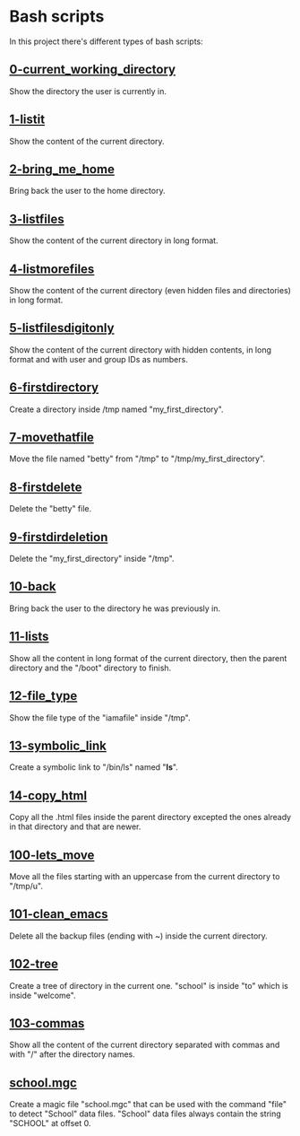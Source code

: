 # Bash scripts
In this project there's different types of bash scripts:

## [0-current_working_directory](./0-current_working_directory)
Show the directory the user is currently in.

## [1-listit](./1-listit)
Show the content of the current directory.

## [2-bring_me_home](./2-bring_me_home)
Bring back the user to the home directory.

## [3-listfiles](./3-listfiles)
Show the content of the current directory in long format.

## [4-listmorefiles](./4-listmorefiles)
Show the content of the current directory (even hidden files and directories) in long format.

## [5-listfilesdigitonly](./5-listfilesdigitonly)
Show the content of the current directory with hidden contents, in long format and with user and group IDs as numbers.

## [6-firstdirectory](./6-firstdirectory)
Create a directory inside /tmp named "my_first_directory".

## [7-movethatfile](./7-movethatfile)
Move the file named "betty" from "/tmp" to "/tmp/my_first_directory".

## [8-firstdelete](./8-firstdelete)
Delete the "betty" file.

## [9-firstdirdeletion](./9-firstdirdeletion)
Delete the "my_first_directory" inside "/tmp".

## [10-back](./10-back)
Bring back the user to the directory he was previously in.

## [11-lists](./11-lists)
Show all the content in long format of the current directory, then the parent directory and the "/boot" directory to finish.

## [12-file_type](./12-file_type)
Show the file type of the "iamafile" inside "/tmp".

## [13-symbolic_link](./13-symbolic_link)
Create a symbolic link to "/bin/ls" named "__ls__".

## [14-copy_html](./14-copy_html)
Copy all the .html files inside the parent directory excepted the ones already in that directory and that are newer.

## [100-lets_move](./100-lets_move)
Move all the files starting with an uppercase from the current directory to "/tmp/u".

## [101-clean_emacs](./101-clean_emacs)
Delete all the backup files (ending with ~) inside the current directory.

## [102-tree](./102-tree)
Create a tree of directory in the current one. "school" is inside "to" which is inside "welcome".

## [103-commas](./103-commas)
Show all the content of the current directory separated with commas and with "/" after the directory names.

## [school.mgc](./school.mgc)
Create a magic file "school.mgc" that can be used with the command "file" to detect "School" data files. "School" data files always contain the string "SCHOOL" at offset 0.
